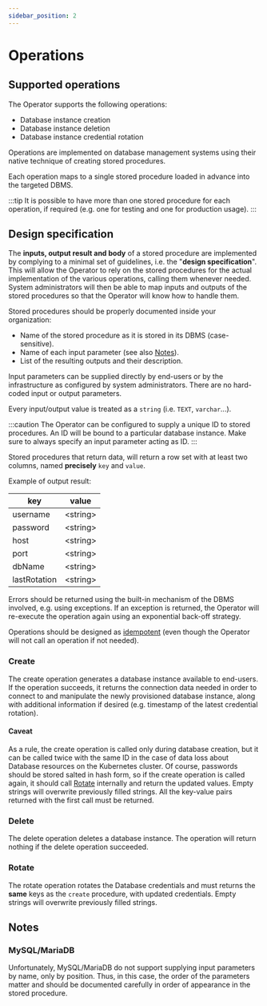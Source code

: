 ```yaml
---
sidebar_position: 2
---
```


# Operations

## Supported operations

The Operator supports the following operations:
- Database instance creation
- Database instance deletion
- Database instance credential rotation

Operations are implemented on database management systems using their native technique of creating stored procedures.

Each operation maps to a single stored procedure loaded in advance into the targeted DBMS.

:::tip
It is possible to have more than one
stored procedure for each operation, if required (e.g. one for testing and one for production usage). 
:::

## Design specification

The **inputs, output result and body** of a stored procedure are implemented by 
complying to a minimal set of guidelines, i.e. the "**design specification**". This will allow the Operator to rely on the 
stored procedures for the actual implementation of the various operations, calling them whenever needed. 
System administrators will then be able to map inputs and outputs of the stored procedures so that the Operator will 
know how to handle them.

Stored procedures should be properly documented inside your organization:
- Name of the stored procedure as it is stored in its DBMS (case-sensitive).
- Name of each input parameter (see also [Notes](#Notes)).
- List of the resulting outputs and their description.

Input parameters can be supplied directly by end-users or by the infrastructure as configured by system administrators. 
There are no hard-coded input or output parameters.

Every input/output value is treated as a `string` (i.e. `TEXT`, `varchar`...).

:::caution
The Operator can be configured to supply a unique ID to stored procedures. An ID will be bound to a particular database instance.
Make sure to always specify an input parameter acting as ID. 
:::

Stored procedures that return data, will return a row set with at least two columns, named **precisely**
`key` and `value`. 

Example of output result:

| key      	    | value    	|
|-------------- |----------	|
| username 	    | <string\>	|
| password 	    | <string\>	|
| host     	    | <string\>	|
| port     	    | <string\>	|
| dbName   	    | <string\>	|
| lastRotation  | <string\>	|

Errors should be returned using the built-in mechanism of the DBMS involved, e.g. using exceptions. If an exception is returned,
the Operator will re-execute the operation again using an exponential back-off strategy.

Operations should be designed as [idempotent](https://en.wikipedia.org/wiki/Idempotence) (even though the Operator 
will not call an operation if not needed).

### Create

The create operation generates a database instance available to end-users. If the operation succeeds, it returns the connection
data needed in order to connect to and manipulate the newly provisioned database instance, along with
additional information if desired (e.g. timestamp of the latest credential rotation).

#### Caveat

As a rule, the create operation is called only during database creation, but it can be called twice with the same ID in 
the case of data loss about Database resources on the Kubernetes cluster.
Of course, passwords should be stored salted in hash form, so if the create operation is called again, it should
call [Rotate](#Rotate) internally and return the updated values.  Empty strings will overwrite previously filled strings.
All the key-value pairs returned with the first call must be returned.

### Delete

The delete operation deletes a database instance.
The operation will return nothing if the delete operation succeeded.

### Rotate
The rotate operation rotates the Database credentials and must returns the **same** keys as the `create` procedure,
with updated credentials. Empty strings will overwrite previously filled strings.

## Notes
### MySQL/MariaDB
Unfortunately, MySQL/MariaDB do not support supplying input parameters by name, only by position. Thus, in this case, 
the order of the parameters matter and should be documented carefully in order of appearance in the stored procedure.